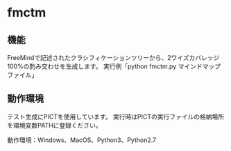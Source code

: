 # fmctm

## 機能

FreeMindで記述されたクラシフィケーションツリーから、2ワイズカバレッジ100%の酌み交わせを生成します。
実行例「python fmctm.py マインドマップファイル」

## 動作環境

テスト生成にPICTを使用しています。
実行時はPICTの実行ファイルの格納場所を環境変数PATHに登録ください。

動作環境：Windows、MacOS、Python3、Python2.7
